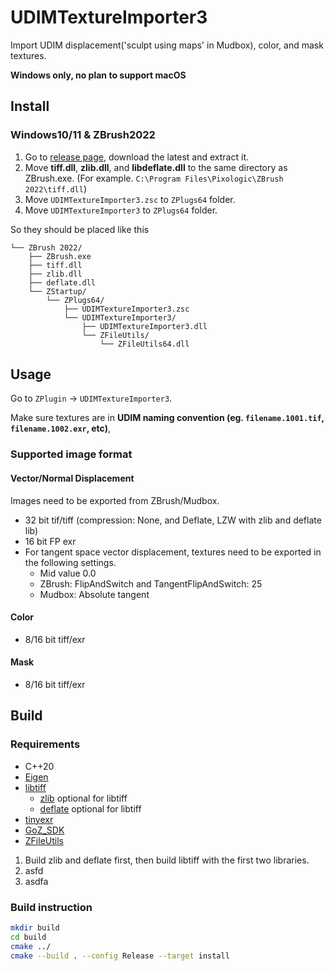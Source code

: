 # UDIMTextureImporter3
Import UDIM displacement('sculpt using maps' in Mudbox), color, and mask textures.

**Windows only, no plan to support macOS**


## Install
### Windows10/11 & ZBrush2022
1. Go to [release page](), download the latest and extract it.
2. Move **tiff.dll**, **zlib.dll**, and **libdeflate.dll** to the same directory as ZBrush.exe. (For example. `C:\Program Files\Pixologic\ZBrush 2022\tiff.dll`)
3. Move `UDIMTextureImporter3.zsc` to `ZPlugs64` folder.
4. Move `UDIMTextureImporter3` to `ZPlugs64` folder.

So they should be placed like this
```
└── ZBrush 2022/
    ├── ZBrush.exe
    ├── tiff.dll
    ├── zlib.dll
    ├── deflate.dll
    └── ZStartup/
        └── ZPlugs64/
            ├── UDIMTextureImporter3.zsc
            └── UDIMTextureImporter3/
                ├── UDIMTextureImporter3.dll
                └── ZFileUtils/
                    └── ZFileUtils64.dll
```

## Usage
Go to `ZPlugin` -> `UDIMTextureImporter3`.

Make sure textures are in **UDIM naming convention (eg. `filename.1001.tif`, `filename.1002.exr`, etc)**,

### Supported image format
#### Vector/Normal Displacement
Images need to be exported from ZBrush/Mudbox.
* 32 bit tif/tiff (compression: None, and Deflate, LZW with zlib and deflate lib)
* 16 bit FP exr
* For tangent space vector displacement, textures need to be exported in the following settings.
    * Mid value 0.0
    * ZBrush: FlipAndSwitch and TangentFlipAndSwitch: 25
    * Mudbox: Absolute tangent

#### Color
* 8/16 bit tiff/exr

#### Mask
* 8/16 bit tiff/exr

## Build

### Requirements
* C++20
* [Eigen](https://eigen.tuxfamily.org/)
* [libtiff](https://gitlab.com/libtiff/libtiff)
    * [zlib](https://zlib.net) optional for libtiff
    * [deflate](https://github.com/ebiggers/libdeflate) optional for libtiff
* [tinyexr](https://github.com/syoyo/tinyexr)
* [GoZ_SDK](https://developers.maxon.net/forum/topic/15246/zbrush-sdk-overview)
* [ZFileUtils](https://help.maxon.net/zbr/en-us/Content/html/user-guide/customizing-zbrush/zscripting/zfileutils/zfileutils.html)

1. Build zlib and deflate first, then build libtiff with the first two libraries.
2. asfd
3. asdfa

### Build instruction

```sh
mkdir build
cd build
cmake ../
cmake --build . --config Release --target install
```
